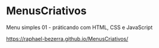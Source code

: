 # MenusCriativos

Menu simples 01 - práticando com HTML, CSS e JavaScript

https://raphael-bezerra.github.io/MenusCriativos/
